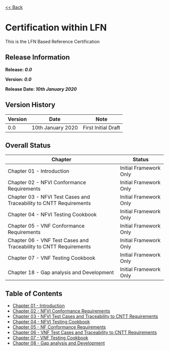 [<< Back](../)

# Certification within LFN

This is the LFN Based Reference Certification

## Release Information
**Release: _0.0_**

**Version: _0.0_**

**Release Date: _10th January 2020_**

## Version History

| Version | Date | Note
| --- | --- | --- |
| 0.0 | 10th January 2020 | First Initial Draft|


## Overall Status

| Chapter | Status |
| --- | --- |
| Chapter 01 - Introduction                                           | Initial Framework Only |
| Chapter 02 - NFVI Conformance Requirements                          | Initial Framework Only |
| Chapter 03 - NFVI Test Cases and Traceability to CNTT Requirements  | Initial Framework Only |
| Chapter 04 - NFVI Testing Cookbook                                  | Initial Framework Only |
| Chapter 05 - VNF Conformance Requirements                           | Initial Framework Only |
| Chapter 06 - VNF Test Cases and Traceability to CNTT Requirements   | Initial Framework Only |
| Chapter 07 - VNF Testing Cookbook                                   | Initial Framework Only |
| Chapter 18 - Gap analysis and Development                           | Initial Framework Only |

## Table of Contents
* [Chapter 01 - Introduction](chapters/chapter01.md)
* [Chapter 02 - NFVI Conformance Requirements](chapters/chapter02.md)
* [Chapter 03 - NFVI Test Cases and Traceability to CNTT Requirements ](chapters/chapter05.md)
* [Chapter 04 - NFVI Testing Cookbook](chapters/chapter04.md)
* [Chapter 05 - NF Conformance Requirements](chapters/chapter06.md)
* [Chapter 06 - VNF Test Cases and Traceability to CNTT Requirements](chapters/chapter09.md)
* [Chapter 07 - VNF Testing Cookbook](chapters/chapter08.md)
* [Chapter 08 - Gap analysis and Development](chapters/chapter10.md)